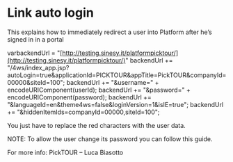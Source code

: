 # Link auto login

This explains how to immediately redirect a user into Platform after he’s signed in in a portal

varbackendUrl = "[http://testing.sinesy.it/platformpicktour/](http://testing.sinesy.it/platformpicktour/)" backendUrl += "/4ws/index\_app.jsp?autoLogin=true&applicationId=PICKTOUR&appTitle=PickTOUR&companyId=00000&siteId=100"; backendUrl += "&username=" + encodeURIComponent\(userId\); backendUrl += "&password=" + encodeURIComponent\(password\); backendUrl += "&languageId=en&theme4ws=false&loginVersion=1&isIE=true"; backendUrl += "&hiddenItemIds=companyId=00000,siteId=100";

You just have to replace the red characters with the user data.

NOTE: To allow the user change its password you can follow this guide.

For more info: PickTOUR – Luca Biasotto

